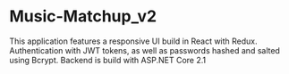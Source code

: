 # Music-Matchup_v2
This application features a responsive UI build in React with Redux. Authentication with JWT tokens, as well as passwords hashed and salted using Bcrypt. Backend is build with ASP.NET Core 2.1

